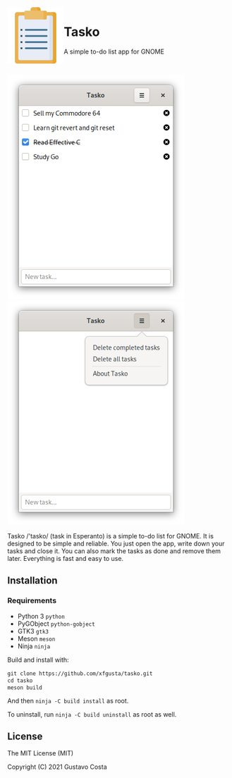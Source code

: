 <img height="128" src="data/icons/hicolor/scalable/apps/com.github.xfgusta.tasko.svg" align="left"/>

# Tasko

A simple to-do list app for GNOME

<br>

<p float="middle">
  <img src="data/img/tasks.png?raw=true"/>
  <img src="data/img/menu.png?raw=true"/> 
</p>

Tasko /'tasko/ (task in Esperanto)  is a simple to-do list for GNOME. It is designed to be simple and reliable. You just open the app, write down your tasks and close it. You can also mark the tasks as done and remove them later. Everything is fast and easy to use.

## Installation 

### Requirements

- Python 3 `python`
- PyGObject `python-gobject`
- GTK3 `gtk3`
- Meson `meson`
- Ninja `ninja`

Build and install with:

```
git clone https://github.com/xfgusta/tasko.git
cd tasko
meson build
```

And then `ninja -C build install` as root.

To uninstall, run `ninja -C build uninstall` as root as well.

## License

The MIT License (MIT)

Copyright (C) 2021 Gustavo Costa
